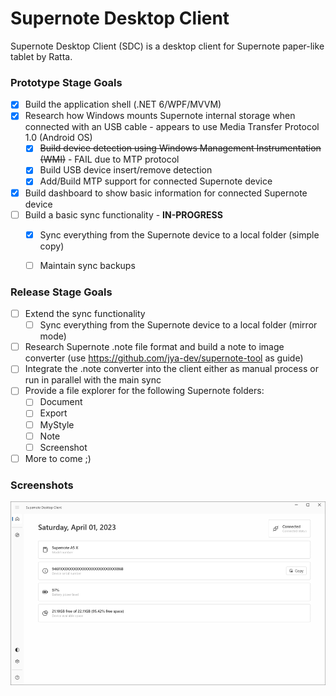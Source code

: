 # Supernote Desktop Client
Supernote Desktop Client (SDC) is a desktop client for Supernote paper-like tablet by Ratta.

### Prototype Stage Goals
- [X] Build the application shell (.NET 6/WPF/MVVM)
- [X] Research how Windows mounts Supernote internal storage when connected with an USB cable - appears to use Media Transfer Protocol 1.0 (Android OS)
  - [X] ~~Build device detection using Windows Management Instrumentation (WMI)~~ - FAIL due to MTP protocol
  - [X] Build USB device insert/remove detection
  - [X] Add/Build MTP support for connected Supernote device
- [X] Build dashboard to show basic information for connected Supernote device
- [ ] Build a basic sync functionality - **IN-PROGRESS**
  - [X] Sync everything from the Supernote device to a local folder (simple copy)  
  - [ ] Maintain sync backups
  
  
### Release Stage Goals
- [ ] Extend the sync functionality
  - [ ] Sync everything from the Supernote device to a local folder (mirror mode)
- [ ] Research Supernote .note file format and build a note to image converter (use https://github.com/jya-dev/supernote-tool as guide)
- [ ] Integrate the .note converter into the client either as manual process or run in parallel with the main sync
- [ ] Provide a file explorer for the following Supernote folders:
  - [ ] Document
  - [ ] Export 
  - [ ] MyStyle
  - [ ] Note
  - [ ] Screenshot
- [ ] More to come ;) 

### Screenshots
<img src="_Screenshots\sdc_dashboard.png" alt="dashboard" width="900"/>